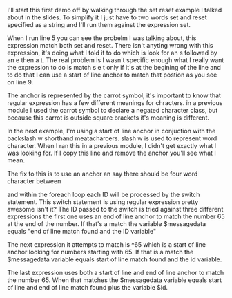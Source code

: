 I'll start this first demo off by walking through the set reset example I talked about in the slides. To
simplify it I just have to two words set and reset specified as a string and I'll run them against the expression
set. 

When I run line 5 you can see the probelm I was talking about, this expression match both set and reset. There isn't
anyting wrong with this expression, it's doing what I told it to do which is look for an s followed by an e then a t.
The real problem is I wasn't specific enough what I really want the expression to do is match s e t only if it's at the
begining of the line and to do that I can use a start of line anchor to match that postion as you see on line 9. 

The anchor is represented by the carrot symbol, it's important to know that regular expression has a few different meanings
for chracters. in a previous module I used the carrot symbol to declare a negated character class, but because this
carrot is outside square brackets it's meaning is different.

In the next example, I'm using a start of line anchor in conjuction with the backslash w shorthand meatacharcers. slash
w is used to represent word character. When I ran this in a previous module, I didn't get exactly what I was looking for.
If I copy this line and remove the anchor you'll see what I mean.

The fix to this is to use an anchor an say there should be four word character between

and within the foreach loop each ID will be processed by the switch statement. This switch statement is using
regular expression pretty awesome isn't it? The ID passed to the switch is tried against three different expressions
the first one uses an end of line anchor to match the number 65 at the end of the number. If that's a match the variable
$messagedata equals "end of line match found and the ID variable" 

The next expression it attempts to match is ^65 which is a start of line anchor looking for numbers starting with 65. If
that is a match the $messagedata variable equals start of line match found and the id variable. 

The last expression uses both a start of line and end of line anchor to match the number 65. When that matches the
$messagedata variable equals start of line and end of line match found plus the variable $id.